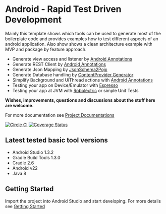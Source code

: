 # Android - Rapid Test Driven Development

Mainly this template shows which tools can be used to generate most of the boilerplate code and
provides examples how to test different aspects of an android application.
Also show shows a clean architecture example with MVP and package by feature approach.

* Generate view access and listener by [Android Annotations](docs/src/main/resources/tools/androidannotations.md)
* Generate REST Client by [Android Annotations](docs/src/main/resources/tools/androidannotations.md)
* Generate Json Mapping by [JsonSchema2Pojo](docs/src/main/resources/tools/jsonschema2pojo.md)
* Generate Database handling by [ContentProvider Generator](docs/src/main/resources/tools/android_contentprovider_generator.md)
* Simplify Background and UiThread actions with [Android Annotations](docs/src/main/resources/tools/androidannotations.md)
* Testing your app on Device/Emulator with [Espresso](docs/src/main/resources/tools/espresso.md)
* Testing your app at JVM with [Robolectric](docs/src/main/resources/tools/robolectric.md) or simple Unit Tests

**Wishes, improvements, questions and discussions about the stuff here are welcome.**

For more documentation see [Project Documentations](docs/src/main/resources/index.md)

[![Circle CI](https://circleci.com/gh/nenick/android-gradle-template.svg?style=shield)](https://circleci.com/gh/nenick/android-gradle-template) [![Coverage Status](https://coveralls.io/repos/nenick/android-gradle-template/badge.svg?branch=master)](https://coveralls.io/r/nenick/android-gradle-template?branch=master)

## Latest tested basic tool versions

* Android Studio 1.3.2
* Gradle Build Tools 1.3.0
* Gradle 2.6
* Android v22
* Java 8

## Getting Started

Import the project into Android Studio and start developing. For more details see [Getting Started](docs/src/main/resources/getting_started.md)


